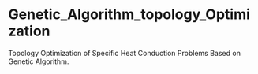 # Genetic_Algorithm_topology_Optimization
Topology Optimization of Specific Heat Conduction Problems Based on Genetic Algorithm. 
